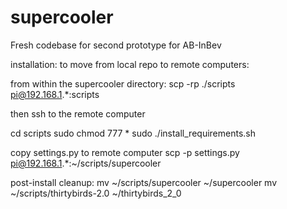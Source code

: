 # supercooler
Fresh codebase for second prototype for AB-InBev

installation:
to move from local repo to remote computers:

from within the supercooler directory:
scp -rp ./scripts pi@192.168.1.*:scripts

then ssh to the remote computer

cd scripts
sudo chmod 777 *
sudo ./install_requirements.sh


copy settings.py to remote computer
scp -p settings.py pi@192.168.1.*:~/scripts/supercooler

post-install cleanup:
mv ~/scripts/supercooler ~/supercooler
mv ~/scripts/thirtybirds-2.0 ~/thirtybirds_2_0 






